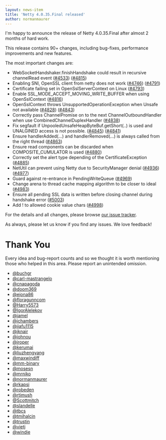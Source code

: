 ```yaml
---
layout: news-item
title: 'Netty 4.0.35.Final released'
author: normanmaurer
---
```


I'm happy to announce the release of Netty 4.0.35.Final after almost 2 months of hard work.

This release contains 90+ changes, including bug-fixes, performance improvements and new features.

The most important changes are:

* WebSocketHandshaker.finishHandshake could result in recursive channelRead event ([#4533](https://github.com/netty/netty/issues/4533)) ([#4815](https://github.com/netty/netty/pull/4815))
* Enabling SNI, OpenSSL client from netty does not work ([#4746](https://github.com/netty/netty/issues/4746))    ([#4791](https://github.com/netty/netty/pull/4791))
* Certificate failing set in OpenSslServerContext on Linux ([#4793](https://github.com/netty/netty/issues/4793))
* Enable SSL_MODE_ACCEPT_MOVING_WRITE_BUFFER when using OpenSslContext ([#4816](https://github.com/netty/netty/pull/4816))
* OpenSslContext throws UnsupportedOperationException when Unsafe not available ([#4828](https://github.com/netty/netty/issues/4828)) ([#4843](https://github.com/netty/netty/pull/4843))
* Correctly pass ChannelPromise on to the next ChannelOutboundHandler when use CombinedChannelDuplexHandler ([#4838](https://github.com/netty/netty/pull/4838))
* Fix segfault if UnpooledUnsafeHeapByteBuf.getShort(..) is used and UNALGINED access is not possible. ([#4845](https://github.com/netty/netty/pull/4845)) ([#4841](https://github.com/netty/netty/issues/4841))
* Ensure handlerAdded(...) and handlerRemoved(...) is always called from the right thread ([#4863](https://github.com/netty/netty/pull/4863))
* Ensure read components can be discarded when COMPOSITE_CUMULATOR is used ([#4880](https://github.com/netty/netty/pull/4880))
* Correctly set the alert type depending of the CertificateException ([#4885](https://github.com/netty/netty/pull/4885))
* NetUtil can prevent using Netty due to SecurityManager denial ([#4936](https://github.com/netty/netty/issues/4936)) ([#4977](https://github.com/netty/netty/pull/4977))
* Guard against re-entrance in PendingWriteQueue ([#4969](https://github.com/netty/netty/pull/4969))
* Change arena to thread cache mapping algorithm to be closer to ideal ([#4983](https://github.com/netty/netty/pull/4983))
* Ensure all pending SSL data is written before closing channel during handshake error ([#5003](https://github.com/netty/netty/pull/5003))
* Add ! to allowed cookie value chars ([#4998](https://github.com/netty/netty/pull/4998))

For the details and all changes, please browse [our issue tracker](https://github.com/netty/netty/issues?q=milestone%3A4.0.35.Final+is%3Aclosed).

As always, please let us know if you find any issues. We love feedback!

# Thank You

Every idea and bug-report counts and so we thought it is worth mentioning those who helped in this area. Please report an unintended omission.


* [@buchgr](https://github.com/buchgr)
* [@carl-mastrangelo](https://github.com/carl-mastrangelo)
* [@cnapagoda](https://github.com/cnapagoda)
* [@doom369](https://github.com/doom369)
* [@ejona86](https://github.com/ejona86)
* [@floragunncom](https://github.com/floragunncom)
* [@Harry5573](https://github.com/Harry5573)
* [@IgorAlelekov](https://github.com/IgorAlelekov)
* [@jamel](https://github.com/jamel)
* [@jchambers](https://github.com/jchambers)
* [@jiafu1115](https://github.com/jiafu1115)
* [@jknair](https://github.com/jknair)
* [@johnou](https://github.com/johnou)
* [@jroper](https://github.com/jroper)
* [@kerumai](https://github.com/kerumai)
* [@liuzhengyang](https://github.com/liuzhengyang)
* [@maxwindiff](https://github.com/maxwindiff)
* [@mm-binary](https://github.com/mm-binary)
* [@mosesn](https://github.com/mosesn)
* [@mrniko](https://github.com/mrniko)
* [@normanmaurer](https://github.com/normanmaurer)
* [@rkapsi](https://github.com/rkapsi)
* [@robeden](https://github.com/robeden)
* [@rtimush](https://github.com/rtimush)
* [@Scottmitch](https://github.com/Scottmitch)
* [@slandelle](https://github.com/slandelle)
* [@tbcs](https://github.com/tbcs)
* [@tmihalcin](https://github.com/tmihalcin)
* [@trustin](https://github.com/trustin)
* [@vietj](https://github.com/vietj)
* [@windie](https://github.com/windie)
